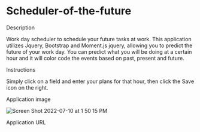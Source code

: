 # Scheduler-of-the-future

Description

Work day scheduler to schedule your future tasks at work. This application utilizes Jquery, Bootstrap and Moment.js jquery, allowing you to predict the future of your work day. You can predict what you will be doing at a certain hour and it will color code the events based on past, present and future.

Instructions

Simply click on a field and enter your plans for that hour, then click the Save icon on the right.

Application image

![Screen Shot 2022-07-10 at 1 50 15 PM](https://user-images.githubusercontent.com/100176161/178159981-c36a0907-2de9-4b82-9a48-33e23c5a2860.png)


Application URL
